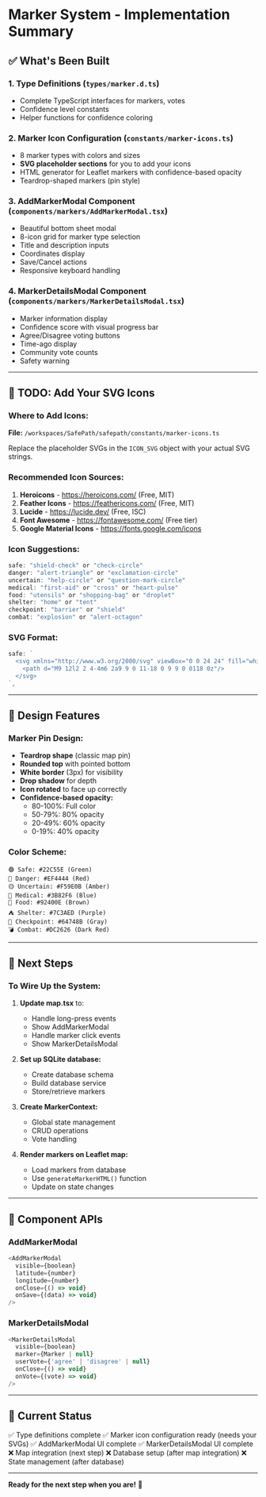# Marker System - Implementation Summary

## ✅ What's Been Built

### 1. **Type Definitions** (`types/marker.d.ts`)
- Complete TypeScript interfaces for markers, votes
- Confidence level constants
- Helper functions for confidence coloring

### 2. **Marker Icon Configuration** (`constants/marker-icons.ts`)
- 8 marker types with colors and sizes
- **SVG placeholder sections** for you to add your icons
- HTML generator for Leaflet markers with confidence-based opacity
- Teardrop-shaped markers (pin style)

### 3. **AddMarkerModal Component** (`components/markers/AddMarkerModal.tsx`)
- Beautiful bottom sheet modal
- 8-icon grid for marker type selection
- Title and description inputs
- Coordinates display
- Save/Cancel actions
- Responsive keyboard handling

### 4. **MarkerDetailsModal Component** (`components/markers/MarkerDetailsModal.tsx`)
- Marker information display
- Confidence score with visual progress bar
- Agree/Disagree voting buttons
- Time-ago display
- Community vote counts
- Safety warning

---

## 📝 TODO: Add Your SVG Icons

### Where to Add Icons:
**File:** `/workspaces/SafePath/safepath/constants/marker-icons.ts`

Replace the placeholder SVGs in the `ICON_SVG` object with your actual SVG strings.

### Recommended Icon Sources:
1. **Heroicons** - https://heroicons.com/ (Free, MIT)
2. **Feather Icons** - https://feathericons.com/ (Free, MIT)
3. **Lucide** - https://lucide.dev/ (Free, ISC)
4. **Font Awesome** - https://fontawesome.com/ (Free tier)
5. **Google Material Icons** - https://fonts.google.com/icons

### Icon Suggestions:
```typescript
safe: "shield-check" or "check-circle"
danger: "alert-triangle" or "exclamation-circle"  
uncertain: "help-circle" or "question-mark-circle"
medical: "first-aid" or "cross" or "heart-pulse"
food: "utensils" or "shopping-bag" or "droplet"
shelter: "home" or "tent"
checkpoint: "barrier" or "shield"
combat: "explosion" or "alert-octagon"
```

### SVG Format:
```typescript
safe: `
  <svg xmlns="http://www.w3.org/2000/svg" viewBox="0 0 24 24" fill="white">
    <path d="M9 12l2 2 4-4m6 2a9 9 0 11-18 0 9 9 0 0118 0z"/>
  </svg>
`,
```

---

## 🎨 Design Features

### Marker Pin Design:
- **Teardrop shape** (classic map pin)
- **Rounded top** with pointed bottom
- **White border** (3px) for visibility
- **Drop shadow** for depth
- **Icon rotated** to face up correctly
- **Confidence-based opacity:**
  - 80-100%: Full color
  - 50-79%: 80% opacity
  - 20-49%: 60% opacity
  - 0-19%: 40% opacity

### Color Scheme:
```
🟢 Safe: #22C55E (Green)
🔴 Danger: #EF4444 (Red)
🟡 Uncertain: #F59E0B (Amber)
🏥 Medical: #3B82F6 (Blue)
🍞 Food: #92400E (Brown)
⛺ Shelter: #7C3AED (Purple)
🚧 Checkpoint: #64748B (Gray)
💣 Combat: #DC2626 (Dark Red)
```

---

## 🔌 Next Steps

### To Wire Up the System:
1. **Update map.tsx** to:
   - Handle long-press events
   - Show AddMarkerModal
   - Handle marker click events
   - Show MarkerDetailsModal
   
2. **Set up SQLite database:**
   - Create database schema
   - Build database service
   - Store/retrieve markers

3. **Create MarkerContext:**
   - Global state management
   - CRUD operations
   - Vote handling

4. **Render markers on Leaflet map:**
   - Load markers from database
   - Use `generateMarkerHTML()` function
   - Update on state changes

---

## 📐 Component APIs

### AddMarkerModal
```typescript
<AddMarkerModal
  visible={boolean}
  latitude={number}
  longitude={number}
  onClose={() => void}
  onSave={(data) => void}
/>
```

### MarkerDetailsModal
```typescript
<MarkerDetailsModal
  visible={boolean}
  marker={Marker | null}
  userVote={'agree' | 'disagree' | null}
  onClose={() => void}
  onVote={(vote) => void}
/>
```

---

## 🎯 Current Status

✅ Type definitions complete
✅ Marker icon configuration ready (needs your SVGs)
✅ AddMarkerModal UI complete
✅ MarkerDetailsModal UI complete
❌ Map integration (next step)
❌ Database setup (after map integration)
❌ State management (after database)

---

**Ready for the next step when you are!** 🚀
